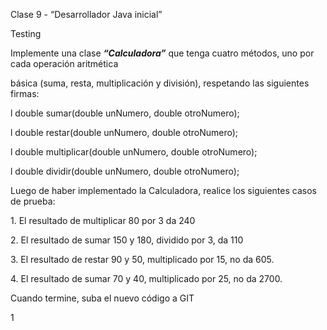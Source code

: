 ﻿

Clase 9 - “Desarrollador Java inicial”

Testing

Implemente una clase ***“Calculadora”*** que tenga cuatro métodos, uno por cada operación aritmética

básica (suma, resta, multiplicación y división), respetando las siguientes firmas:

l double sumar(double unNumero, double otroNumero);

l double restar(double unNumero, double otroNumero);

l double multiplicar(double unNumero, double otroNumero);

l double dividir(double unNumero, double otroNumero);

Luego de haber implementado la Calculadora, realice los siguientes casos de prueba:

1\. El resultado de multiplicar 80 por 3 da 240

2\. El resultado de sumar 150 y 180, dividido por 3, da 110

3\. El resultado de restar 90 y 50, multiplicado por 15, no da 605.

4\. El resultado de sumar 70 y 40, multiplicado por 25, no da 2700.

Cuando termine, suba el nuevo código a GIT

1

